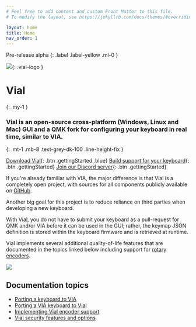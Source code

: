 ```yaml
---
# Feel free to add content and custom Front Matter to this file.
# To modify the layout, see https://jekyllrb.com/docs/themes/#overriding-theme-defaults

layout: home
title: Home
nav_order: 1
---
```


Pre-release alpha
{: .label .label-yellow .ml-0 }

![](/img/logo/png/512.png){: .vial-logo }

# Vial
{: .my-1 }
### **Vial is an open-source cross-platform (Windows, Linux and Mac) GUI and a QMK fork for configuring your keyboard in real time, similar to VIA.**
{: .mt-1 .mb-8 .text-grey-dk-100 .line-height-fix }

[Download Vial](/download){: .btn .gettingStarted .blue}
[Build support for your keyboard](/gettingStarted/porting-to-via.md){: .btn .gettingStarted}
[Join our Discord server](https://discord.gg/6Ybrtvj6Ae){: .btn .gettingStarted}


If you're already familiar with VIA, the major difference is that Vial is a completely open project, with sources for all components publicly available on [GitHub](https://github.com/vial-kb).

Another big goal for this project is to reduce reliance on third parties when developing a new keyboard.

With Vial, you do not have to submit your keyboard as a pull-request for QMK and/or VIA before it can be used in the GUI; rather, the keymap JSON definition is stored within the keyboard firmware and is retrieved at runtime.

Vial implements several additional quality-of-life features that are documented in the topics linked below including support for [rotary encoders](gettingStarted/encoders.md).

![](img/vial-linux.png)


## Documentation topics

* [Porting a keyboard to VIA](/gettingStarted/porting-to-via.md)
* [Porting a VIA keyboard to Vial](/gettingStarted/porting-to-vial.md)
* [Implementing Vial encoder support](gettingStarted/encoders.md)
* [Vial security features and options](/security)
